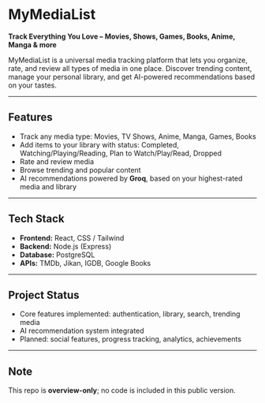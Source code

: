 # MyMediaList

**Track Everything You Love – Movies, Shows, Games, Books, Anime, Manga & more**

MyMediaList is a universal media tracking platform that lets you organize, rate, and review all types of media in one place. Discover trending content, manage your personal library, and get AI-powered recommendations based on your tastes.

---

## Features
- Track any media type: Movies, TV Shows, Anime, Manga, Games, Books  
- Add items to your library with status: Completed, Watching/Playing/Reading, Plan to Watch/Play/Read, Dropped  
- Rate and review media  
- Browse trending and popular content  
- AI recommendations powered by **Groq**, based on your highest-rated media and library  

---

## Tech Stack
- **Frontend:** React, CSS / Tailwind  
- **Backend:** Node.js (Express)  
- **Database:** PostgreSQL  
- **APIs:** TMDb, Jikan, IGDB, Google Books  

---

## Project Status
- Core features implemented: authentication, library, search, trending media  
- AI recommendation system integrated  
- Planned: social features, progress tracking, analytics, achievements  

---

## Note
This repo is **overview-only**; no code is included in this public version.
